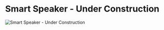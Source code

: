# Smart Speaker - Under Construction

![Smart Speaker - Under Construction](/Users/nadjar/Desktop/Rachel/frontend/pngtree-d-render-of-under-construction-laptop-with-orange-traffic-cones-and-image_3895058.jpg)
